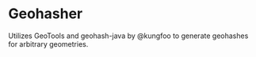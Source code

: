 Geohasher
=========

Utilizes GeoTools and geohash-java by @kungfoo to generate geohashes for arbitrary geometries.
